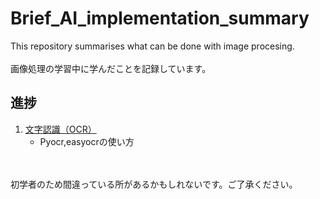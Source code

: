 # Brief_AI_implementation_summary
This repository summarises what can be done with image procesing.<br>
<br>
画像処理の学習中に学んだことを記録しています。<br>

## __進捗__
1. [文字認識（OCR）](https://github.com/masa2122/Brief_AI_implementation_summary/tree/main/%E6%96%87%E5%AD%97%E8%AA%8D%E8%AD%98(OCR))
   - Pyocr,easyocrの使い方
<br>
<br>
初学者のため間違っている所があるかもしれないです。ご了承ください。
